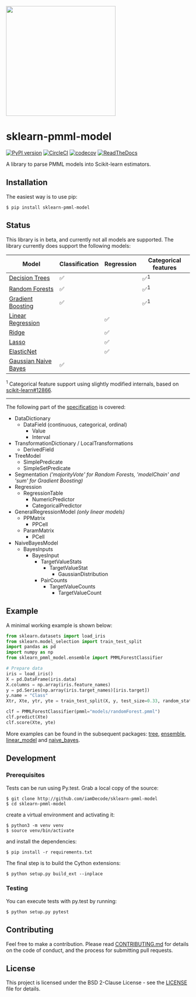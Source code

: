 <img src="https://user-images.githubusercontent.com/1223300/41346080-c2c910a0-6f05-11e8-89e9-71a72bb9543f.png" width="300">

# sklearn-pmml-model

[![PyPI version](https://badge.fury.io/py/sklearn-pmml-model.svg)](https://badge.fury.io/py/sklearn-pmml-model)
[![CircleCI](https://circleci.com/gh/iamDecode/sklearn-pmml-model.svg?style=shield)](https://circleci.com/gh/iamDecode/sklearn-pmml-model)
[![codecov](https://codecov.io/gh/iamDecode/sklearn-pmml-model/branch/master/graph/badge.svg?token=CGbbgziGwn)](https://codecov.io/gh/iamDecode/sklearn-pmml-model)
[![ReadTheDocs](https://readthedocs.org/projects/sklearn-pmml-model/badge/?version=latest&style=flat)](https://sklearn-pmml-model.readthedocs.io/en/latest/)

A library to parse PMML models into Scikit-learn estimators.

## Installation

The easiest way is to use pip:

```
$ pip install sklearn-pmml-model
```

## Status
This library is in beta, and currently not all models are supported. The library currently does support the following models:

| Model                  | Classification | Regression | Categorical features |
|------------------------|----------------|------------|----------------------|
| [Decision Trees](sklearn_pmml_model/tree) | ✅              |            | ✅<sup>1</sup>        |
| [Random Forests](sklearn_pmml_model/ensemble) | ✅              |            | ✅<sup>1</sup>        |
| [Gradient Boosting](sklearn_pmml_model/ensemble) | ✅              |            | ✅<sup>1</sup>        |
| [Linear Regression](sklearn_pmml_model/linear_model) |                | ✅          |                      |
| [Ridge](sklearn_pmml_model/linear_model) |                | ✅          |                      |
| [Lasso](sklearn_pmml_model/linear_model) |                | ✅          |                      |
| [ElasticNet](sklearn_pmml_model/linear_model) |                | ✅          |                      |
| [Gaussian Naive Bayes](sklearn_pmml_model/naive_bayes) | ✅              |            |                      |

<sup>1</sup> Categorical feature support using slightly modified internals, based on [scikit-learn#12866](https://github.com/scikit-learn/scikit-learn/pull/12866).


---

The following part of the [specification](http://dmg.org/pmml/v4-3/GeneralStructure.html) is covered:
- DataDictionary
  - DataField (continuous, categorical, ordinal)
    - Value
    - Interval
- TransformationDictionary / LocalTransformations
  - DerivedField
- TreeModel
  - SimplePredicate
  - SimpleSetPredicate
- Segmentation *('majorityVote' for Random Forests, 'modelChain' and 'sum' for Gradient Boosting)*
- Regression
  - RegressionTable
    - NumericPredictor
    - CategoricalPredictor
- GeneralRegressionModel *(only linear models)*
  - PPMatrix
    - PPCell
  - ParamMatrix
    - PCell
- NaiveBayesModel
  - BayesInputs
    - BayesInput
      - TargetValueStats
        - TargetValueStat
          - GaussianDistribution
      - PairCounts
        - TargetValueCounts
          - TargetValueCount
  
## Example
A minimal working example is shown below:

```python
from sklearn.datasets import load_iris
from sklearn.model_selection import train_test_split
import pandas as pd
import numpy as np
from sklearn_pmml_model.ensemble import PMMLForestClassifier

# Prepare data
iris = load_iris()
X = pd.DataFrame(iris.data)
X.columns = np.array(iris.feature_names)
y = pd.Series(np.array(iris.target_names)[iris.target])
y.name = "Class"
Xtr, Xte, ytr, yte = train_test_split(X, y, test_size=0.33, random_state=123)

clf = PMMLForestClassifier(pmml="models/randomForest.pmml")
clf.predict(Xte)
clf.score(Xte, yte)
```

More examples can be found in the subsequent packages: [tree](sklearn_pmml_model/tree), [ensemble](sklearn_pmml_model/ensemble), [linear_model](sklearn_pmml_model/linear_model) and [naive_bayes](sklearn_pmml_model/naive_bayes).

## Development

### Prerequisites

Tests can be run using Py.test. Grab a local copy of the source:

```
$ git clone http://github.com/iamDecode/sklearn-pmml-model
$ cd sklearn-pmml-model
```

create a virtual environment and activating it:
```
$ python3 -m venv venv
$ source venv/bin/activate
```

and install the dependencies:

```
$ pip install -r requirements.txt
```

The final step is to build the Cython extensions:

```
$ python setup.py build_ext --inplace
```

### Testing

You can execute tests with py.test by running:
```
$ python setup.py pytest
```

## Contributing

Feel free to make a contribution. Please read [CONTRIBUTING.md](CONTRIBUTING.md) for details on the code of conduct, and the process for submitting pull requests.

## License

This project is licensed under the BSD 2-Clause License - see the [LICENSE](LICENSE) file for details.
